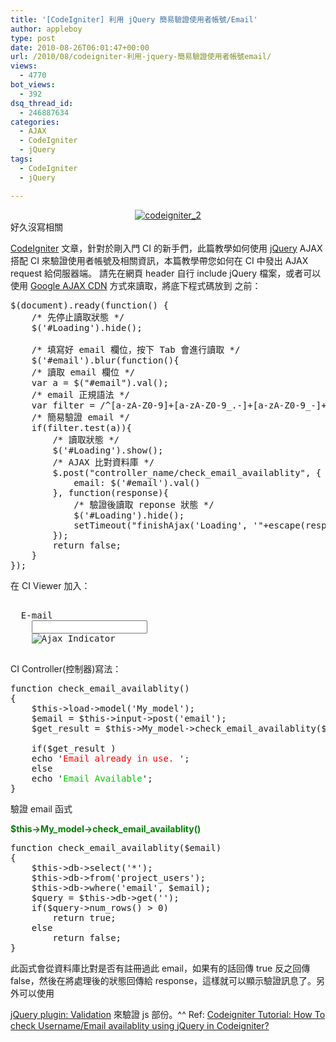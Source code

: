 ```yaml
---
title: '[CodeIgniter] 利用 jQuery 簡易驗證使用者帳號/Email'
author: appleboy
type: post
date: 2010-08-26T06:01:47+00:00
url: /2010/08/codeigniter-利用-jquery-簡易驗證使用者帳號email/
views:
  - 4770
bot_views:
  - 392
dsq_thread_id:
  - 246887634
categories:
  - AJAX
  - CodeIgniter
  - jQuery
tags:
  - CodeIgniter
  - jQuery

---
```

<div style="margin: 0 auto; width:100%;text-align:center">
  <a href="https://www.flickr.com/photos/appleboy/4928689646/" title="codeigniter_2 by appleboy46, on Flickr"><img src="https://i1.wp.com/farm5.static.flickr.com/4139/4928689646_4309e16e13_o.png?resize=137%2C189&#038;ssl=1" alt="codeigniter_2" data-recalc-dims="1" /></a>
</div> 好久沒寫相關 

[CodeIgniter][1] 文章，針對於剛入門 CI 的新手們，此篇教學如何使用 [jQuery][2] AJAX 搭配 CI 來驗證使用者帳號及相關資訊，本篇教學帶您如何在 CI 中發出 AJAX request 給伺服器端。 請先在網頁 header 自行 include jQuery 檔案，或者可以使用 [Google AJAX CDN][3] 方式來讀取，將底下程式碼放到 </header> 之前： 

<pre class="brush: jscript; title: ; notranslate" title="">$(document).ready(function() {
    /* 先停止讀取狀態 */
    $('#Loading').hide();

    /* 填寫好 email 欄位，按下 Tab 會進行讀取 */
    $('#email').blur(function(){
    /* 讀取 email 欄位 */
	var a = $("#email").val();
    /* email 正規語法 */
	var filter = /^[a-zA-Z0-9]+[a-zA-Z0-9_.-]+[a-zA-Z0-9_-]+@[a-zA-Z0-9]+[a-zA-Z0-9.-]+[a-zA-Z0-9]+.[a-z]{2,4}$/;
    /* 簡易驗證 email */
	if(filter.test(a)){
        /* 讀取狀態 */
		$('#Loading').show();
        /* AJAX 比對資料庫 */
		$.post("<?php echo base_url()?>controller_name/check_email_availablity", {
			email: $('#email').val()
		}, function(response){
            /* 驗證後讀取 reponse 狀態 */
			$('#Loading').hide();
			setTimeout("finishAjax('Loading', '"+escape(response)+"')", 400);
		});
		return false;
	}
});
</pre>

<!--more--> 在 CI Viewer 加入： 

<pre class="brush: xml; title: ; notranslate" title=""><div>
  <label>E-mail</label>
  	<input id="email" name="email" type="text" value="" />
  	<span id="Loading"><img src="loader.gif" alt="Ajax Indicator" /></span>	
  
</div></pre> CI Controller(控制器)寫法： 

<pre class="brush: php; title: ; notranslate" title="">function check_email_availablity()
{
	$this->load->model('My_model');
	$email = $this->input->post('email');
	$get_result = $this->My_model->check_email_availablity($email);

	if($get_result )
	echo '<span style="color:#f00">Email already in use. </span>';
	else
	echo '<span style="color:#0c0">Email Available</span>';
}
</pre> 驗證 email 函式 

<span style="color:green"><strong>$this->My_model->check_email_availablity()</strong></span> 

<pre class="brush: php; title: ; notranslate" title="">function check_email_availablity($email)
{
    $this->db->select('*');
    $this->db->from('project_users');
    $this->db->where('email', $email);
    $query = $this->db->get('');
    if($query->num_rows() > 0)
        return true;
    else
        return false;
}</pre> 此函式會從資料庫比對是否有註冊過此 email，如果有的話回傳 true 反之回傳 false，然後在將處理後的狀態回傳給 response，這樣就可以顯示驗證訊息了。另外可以使用 

[jQuery plugin: Validation][4] 來驗證 js 部份。^^ Ref: [Codeigniter Tutorial: How To check Username/Email availablity using jQuery in Codeigniter?][5]

 [1]: http://CodeIgniter.com
 [2]: http://jquery.com/
 [3]: http://code.google.com/intl/zh-TW/apis/libraries/devguide.html
 [4]: http://bassistance.de/jquery-plugins/jquery-plugin-validation/
 [5]: http://www.99points.info/2010/07/codeigniter-tutorial-check-usernameemail-availablity-using-jquer-in-codeigniter/